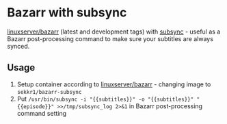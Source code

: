 # Bazarr with subsync

[linuxserver/bazarr](https://hub.docker.com/r/linuxserver/bazarr) (latest and development tags) with [subsync](https://github.com/smacke/subsync) - useful as a Bazarr post-processing command to make sure your subtitles are always synced.

## Usage

1. Setup container according to [linuxserver/bazarr](https://hub.docker.com/r/linuxserver/bazarr) - changing image to `sekkr1/bazarr-subsync`
2. Put `/usr/bin/subsync -i "{{subtitles}}" -o "{{subtitles}}" "{{episode}}" >>/tmp/subsync_log 2>&1` in Bazarr post-processing command setting
